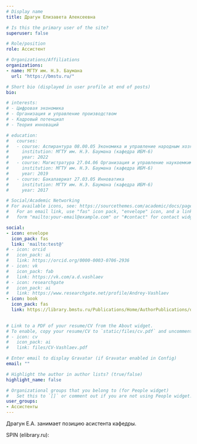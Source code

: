 ```yaml
---
# Display name
title: Драгун Елизавета Алексеевна

# Is this the primary user of the site?
superuser: false

# Role/position
role: Ассистент

# Organizations/Affiliations
organizations:
- name: МГТУ им. Н.Э. Баумана
  url: "https://bmstu.ru/"

# Short bio (displayed in user profile at end of posts)
bio: 

# interests:
# - Цифровая экономика
# - Организация и управление производством
# - Кадровый потенциал
# - Теория инноваций

# education:
#   courses:
#   - course: Аспирантура 08.00.05 Экономика и управление народным хозяйством
#     institution: МГТУ им. Н.Э. Баумана (кафедра ИБМ-6)
#     year: 2022
#   - course: Магистратура 27.04.06 Организация и управление наукоемкими производствами
#     institution: МГТУ им. Н.Э. Баумана (кафедра ИБМ-6)
#     year: 2019
#   - course: Бакалавриат 27.03.05 Инноватика
#     institution: МГТУ им. Н.Э. Баумана (кафедра ИБМ-6)
#     year: 2017

# Social/Academic Networking
# For available icons, see: https://sourcethemes.com/academic/docs/page-builder/#icons
#   For an email link, use "fas" icon pack, "envelope" icon, and a link in the
#   form "mailto:your-email@example.com" or "#contact" for contact widget.

social:
- icon: envelope
  icon_pack: fas
  link: 'mailto:test@'
# - icon: orcid
#   icon_pack: ai
#   link: https://orcid.org/0000-0003-0706-2936
# - icon: vk
#   icon_pack: fab
#   link: https://vk.com/a.d.vashlaev
# - icon: researchgate
#   icon_pack: ai
#   link: https://www.researchgate.net/profile/Andrey-Vashlaev
- icon: book
  icon_pack: fas
  link: https://library.bmstu.ru/Publications/Home/AuthorPublications/dadd779a-4fd1-4b26-a6a1-6b7dd5c6a40a

  
# Link to a PDF of your resume/CV from the About widget.
# To enable, copy your resume/CV to `static/files/cv.pdf` and uncomment the lines below.
# - icon: cv
#   icon_pack: ai
#   link: files/CV-Vashlaev.pdf

# Enter email to display Gravatar (if Gravatar enabled in Config)
email: ""

# Highlight the author in author lists? (true/false)
highlight_name: false

# Organizational groups that you belong to (for People widget)
#   Set this to `[]` or comment out if you are not using People widget.
user_groups:
- Ассистенты
---
```


Драгун Е.А. занимает позицию асистента кафедры.

SPIN (elibrary.ru): 

